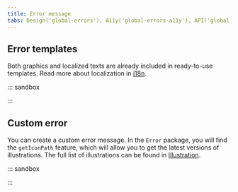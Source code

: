 ```yaml
---
title: Error message
tabs: Design('global-errors'), A11y('global-errors-a11y'), API('global-errors-api'), Example('global-errors-code'), Changelog('global-errors-changelog')
---
```


## Error templates

Both graphics and localized texts are already included in ready-to-use templates. Read more about localization in [i18n](../../utils/i18n/i18n.md).

::: sandbox

<script lang="tsx">
  export Demo from 'stories/patterns/ux-patterns/global-errors/examples/templates.tsx';
</script>

:::

## Custom error

You can create a custom error message. In the `Error` package, you will find the `getIconPath` feature, which will allow you to get the latest versions of illustrations. The full list of illustrations can be found in [Illustration](../../style/illustration/illustration.md).

::: sandbox

<script lang="tsx">
  export Demo from 'stories/patterns/ux-patterns/global-errors/examples/custom-error.tsx';
</script>

:::
